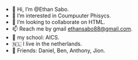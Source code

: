 - 👋 Hi, I’m @Ethan Sabo.
- 👀 I’m interested in Coumpuuter Phisycs.
- 💞️ I’m looking to collaborate on HTML.
- 📫 Reach me by gmail <ethansabo88@gmail.com>.
- 🏫 my school: AICS.
- 🇳🇱 I live in the netherlands.
- 👬 Friends: Daniel, Ben, Anthony, Jion. 
